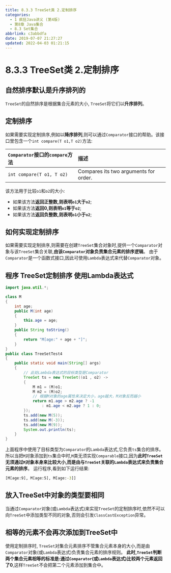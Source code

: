 ```yaml
---
title: 8.3.3 TreeSet类 2.定制排序
categories: 
  - 1 疯狂Java讲义 (第4版)
  - 第8章 Java集合
  - 8.3 Set集合
abbrlink: c3abbdfa
date: 2019-07-07 21:27:27
updated: 2022-04-03 01:21:15
---
```

# 8.3.3 TreeSet类 2.定制排序
## 自然排序默认是升序排列的
`TreeSet`的自然排序是根据集合元素的大小, `TreeSet`将它们以**升序排列**。
## 定制排序
如果需要实现定制排序,例如以**降序排列**,则可以通过`Comparator`接口的帮助。该接口里包含一个`int compare(T o1,T o2)`方法:

|`Comparator`接口的`compare`方法|描述|
|:--|:--|
|`int compare(T o1, T o2)`|Compares its two arguments for order.|

该方法用于比较`o1`和`o2`的大小:
- 如果该方法**返回正整数,则表明`o1`大于`o2`**;
- 如果该方法**返回0,则表明`o1`等于`o2`**;
- 如果该方法**返回负整数,则表明`o1`小于`o2`**;

## 如何实现定制排序
如果需要实现定制排序,则需要在创建`TreeSet`集合对象时,提供一个`Comparator`对象与该`TreeSet`集合关联,**由该`Comparator`对象负责集合元素的排序逻辑**。
由于`Comparator`是一个函数式接口,因此可使用`Lambda`表达式来代替`Comparator`对象。
## 程序 TreeSet定制排序 使用Lambda表达式
```java
import java.util.*;

class M
{
    int age;
    public M(int age)
    {
        this.age = age;
    }
    public String toString()
    {
        return "M[age:" + age + "]";
    }
}
public class TreeSetTest4
{
    public static void main(String[] args)
    {
        // 此处Lambda表达式的目标类型是Comparator
        TreeSet ts = new TreeSet((o1 , o2) ->
        {
            M m1 = (M)o1;
            M m2 = (M)o2;
            // 根据M对象的age属性来决定大小，age越大，M对象反而越小
            return m1.age > m2.age ? -1
                : m1.age < m2.age ? 1 : 0;
        });
        ts.add(new M(5));
        ts.add(new M(-3));
        ts.add(new M(9));
        System.out.println(ts);
    }
}
```
上面程序中使用了目标类型为`Comparator`的`Lambda`表达式,它负责`ts`集合的排序。所以当把`M`对象添加到`ts`集合中时,`M`类无须实现`Comparable`接口,因为**此时`TreeSet`无须通过`M`对象本身来比较大小,而是由与`TreeSet`关联的`Lambda`表达式来负责集合元素的排序**。
运行程序,看到如下运行结果:
```cmd
[M[age:9], M[age:5], M[age:-3]]
```
## 放入TreeSet中对象的类型要相同
当通过`Comparator`对象(或`Lambda`表达式)来实现`TreeSet`的定制排序时,依然不可以向`TreeSet`中添加类型不同的对象,否则会引发`ClassCastException`异常。
## 相等的元素不会再次添加到TreeSet中
使用定制排序时, `TreeSet`对集合元素排序不管集合元素本身的大小,而是由`Comparator`对象(或`Lambda`表达式)负责集合元素的排序规则。 **此时,`TreeSet`判断两个集合元素相等的标准是:通过`Comparator`(或`Lambda`表达式)比较两个元素返回了0**,这样`TreeSet`不会把第二个元素添加到集合中。

